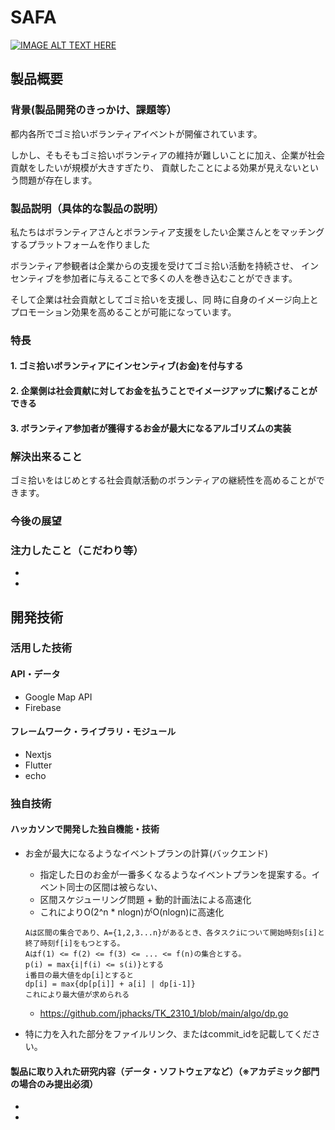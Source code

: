 # SAFA

[![IMAGE ALT TEXT HERE](https://jphacks.com/wp-content/uploads/2023/07/JPHACKS2023_ogp.png)](https://www.youtube.com/watch?v=yYRQEdfGjEg)

## 製品概要
### 背景(製品開発のきっかけ、課題等）
都内各所でゴミ拾いボランティアイベントが開催されています。

しかし、そもそもゴミ拾いボランティアの維持が難しいことに加え、企業が社会貢献をしたいが規模が大きすぎたり、
貢献したことによる効果が見えないという問題が存在します。

### 製品説明（具体的な製品の説明）
私たちはボランティアさんとボランティア支援をしたい企業さんとをマッチングするプラットフォームを作りました

ボランティア参観者は企業からの支援を受けてゴミ拾い活動を持続させ、
インセンティブを参加者に与えることで多くの人を巻き込むことができます。

そして企業は社会貢献としてゴミ拾いを支援し、同
時に自身のイメージ向上とプロモーション効果を高めることが可能になっています。

### 特長
#### 1. ゴミ拾いボランティアにインセンティブ(お金)を付与する
#### 2. 企業側は社会貢献に対してお金を払うことでイメージアップに繋げることができる
#### 3. ボランティア参加者が獲得するお金が最大になるアルゴリズムの実装

### 解決出来ること
ゴミ拾いをはじめとする社会貢献活動のボランティアの継続性を高めることができます。

### 今後の展望


### 注力したこと（こだわり等）
* 
* 

## 開発技術
### 活用した技術
#### API・データ
* Google Map API
* Firebase

#### フレームワーク・ライブラリ・モジュール
* Nextjs
* Flutter
* echo



### 独自技術
#### ハッカソンで開発した独自機能・技術
* お金が最大になるようなイベントプランの計算(バックエンド)
    * 指定した日のお金が一番多くなるようなイベントプランを提案する。イベント同士の区間は被らない、
    * 区間スケジューリング問題 + 動的計画法による高速化
    * これによりO(2^n * nlogn)がO(nlogn)に高速化
    ```
    Aは区間の集合であり、A={1,2,3...n}があるとき、各タスクiについて開始時刻s[i]と終了時刻f[i]をもつとする。
    Aはf(1) <= f(2) <= f(3) <= ... <= f(n)の集合とする。 
    p(i) = max{i|f(i) <= s(i)}とする
    i番目の最大値をdp[i]とすると
    dp[i] = max{dp[p[i]] + a[i] | dp[i-1]}
    これにより最大値が求められる
    ```
    * https://github.com/jphacks/TK_2310_1/blob/main/algo/dp.go

* 特に力を入れた部分をファイルリンク、またはcommit_idを記載してください。

#### 製品に取り入れた研究内容（データ・ソフトウェアなど）（※アカデミック部門の場合のみ提出必須）
* 
* 
